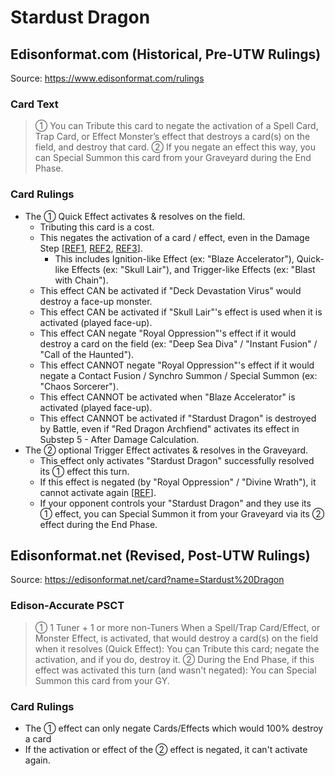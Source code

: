 # Stardust Dragon

## Edisonformat.com (Historical, Pre-UTW Rulings)

Source: https://www.edisonformat.com/rulings

### Card Text

> ① You can Tribute this card to negate the activation of a Spell Card, Trap Card, or Effect Monster’s effect that destroys a card(s) on the field, and destroy that card. ② If you negate an effect this way, you can Special Summon this card from your Graveyard during the End Phase.

### Card Rulings

*   The ① Quick Effect activates & resolves on the field.
    *   Tributing this card is a cost.
    *   This negates the activation of a card / effect, even in the Damage Step \[[REF1](https://www.pojo.biz/board/showthread.php?t=798093), [REF2](https://www.pojo.biz/board/showthread.php?t=763404), [REF3](https://www.pojo.biz/board/showthread.php?t=1233972)\].
        *   This includes Ignition-like Effect (ex: "Blaze Accelerator"), Quick-like Effects (ex: "Skull Lair"), and Trigger-like Effects (ex: "Blast with Chain").
    *   This effect CAN be activated if "Deck Devastation Virus" would destroy a face-up monster.
    *   This effect CAN be activated if "Skull Lair"'s effect is used when it is activated (played face-up).
    *   This effect CAN negate "Royal Oppression"'s effect if it would destroy a card on the field (ex: "Deep Sea Diva" / "Instant Fusion" / "Call of the Haunted").
    *   This effect CANNOT negate "Royal Oppression"'s effect if it would negate a Contact Fusion / Synchro Summon / Special Summon (ex: "Chaos Sorcerer").
    *   This effect CANNOT be activated when "Blaze Accelerator" is activated (played face-up).
    *   This effect CANNOT be activated if "Stardust Dragon" is destroyed by Battle, even if "Red Dragon Archfiend" activates its effect in Substep 5 - After Damage Calculation.
*   The ② optional Trigger Effect activates & resolves in the Graveyard.
    *   This effect only activates "Stardust Dragon" successfully resolved its ① effect this turn.
    *   If this effect is negated (by "Royal Oppression" / "Divine Wrath"), it cannot activate again \[[REF](https://www.pojo.biz/board/showthread.php?t=656779)\].
    *   If your opponent controls your "Stardust Dragon" and they use its ① effect, you can Special Summon it from your Graveyard via its ② effect during the End Phase.

## Edisonformat.net (Revised, Post-UTW Rulings)

Source: https://edisonformat.net/card?name=Stardust%20Dragon

### Edison-Accurate PSCT

> ① 1 Tuner + 1 or more non-Tuners
> When a Spell/Trap Card/Effect, or Monster Effect, is activated, that would destroy a card(s) on the field when it resolves (Quick Effect):
> You can Tribute this card; negate the activation, and if you do, destroy it.
> ② During the End Phase, if this effect was activated this turn (and wasn't negated):
> You can Special Summon this card from your GY.

### Card Rulings

*   The ① effect can only negate Cards/Effects which would 100% destroy a card
*   If the activation or effect of the ② effect is negated, it can't activate again.
            